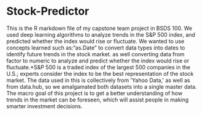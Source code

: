 # Stock-Predictor
This is the R markdown file of my capstone team project in BSDS 100. We used deep learning algorithms to analyze trends in the S&amp;P 500 index, and predicted whether the index would rise or fluctuate. We wanted to use concepts learned such as:“as.Date” to convert data types into dates to identify future trends in the stock market. as well converting data from factor to numeric to analyze and predict whether the index would rise or fluctuate.*S&P 500 is a traded index of the largest 500 companies in the U.S.; experts consider the index to be the best representation of the stock market. The data used in this is collectively from 'Yahoo Data,' as well as from data.hub, so we amalgamated both datasets into a single master data. The macro goal of this project is to get a better understanding of how trends in the market can be foreseen, which will assist people in making smarter investment decisions. 
